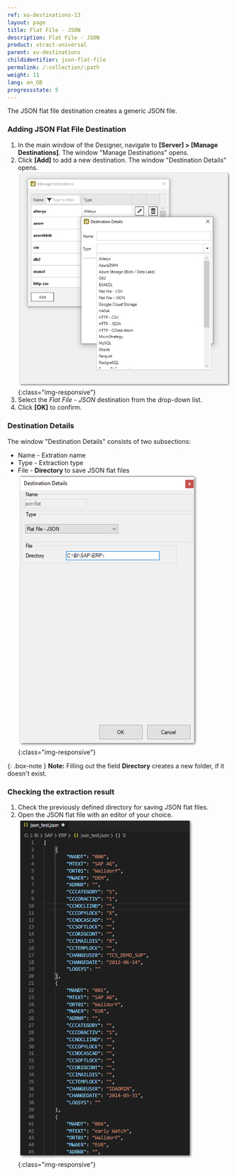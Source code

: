 ```yaml
---
ref: xu-destinations-13
layout: page
title: Flat File - JSON
description: Flat File - JSON
product: xtract-universal
parent: xu-destinations
childidentifier: json-flat-file
permalink: /:collection/:path
weight: 11
lang: en_GB
progressstate: 5
---
```

The JSON flat file destination creates a generic JSON file.

### Adding JSON Flat File Destination
1. In the main window of the Designer, navigate to **[Server] > [Manage Destinations]**. The window "Manage Destinations" opens.
2. Click **[Add]** to add a new destination. The window "Destination Details" opens.
![XU_flatfile_JSON_Destination](/img/content/add-select-destination.png){:class="img-responsive"}
3. Select the *Flat File - JSON* destination from the drop-down list.
4. Click **[OK]** to confirm.

### Destination Details
The window "Destination Details" consists of two subsections:
- Name - Extration name
- Type - Extraction type
- File - **Directory** to save JSON flat files
![JSON-Flat-Destination-Details](/img/content/xu/json/json-flat-Destination-Details.png){:class="img-responsive"}

{: .box-note }
**Note:** Filling out the field **Directory** creates a new folder, if it doesn't exist. 

### Checking the extraction result

1. Check the previously defined directory for saving JSON flat files.
2. Open the JSON flat file with an editor of your choice.
![JSON-Flat-File](/img/content/xu/json/json_flat-file.png){:class="img-responsive"}
